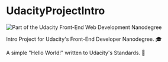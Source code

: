 # UdacityProjectIntro
![Part of the Udacity Front-End Web Development Nanodegree](https://img.shields.io/badge/Udacity-Front--End%20Web%20Developer%20Nanodegree-02b3e4.svg)

Intro Project for Udacity's Front-End Developer Nanodegree. 🎓

A simple "Hello World!" written to Udacity's Standards. 🙌
